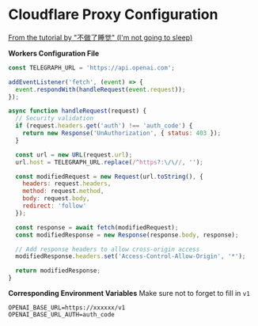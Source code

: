 # Cloudflare Proxy Configuration

[From the tutorial by "不做了睡觉" (I'm not going to sleep)](https://gravel-twister-d32.notion.site/FastGPT-API-ba7bb261d5fd4fd9bbb2f0607dacdc9e)

**Workers Configuration File**

```js
const TELEGRAPH_URL = 'https://api.openai.com';

addEventListener('fetch', (event) => {
  event.respondWith(handleRequest(event.request));
});

async function handleRequest(request) {
  // Security validation
  if (request.headers.get('auth') !== 'auth_code') {
    return new Response('UnAuthorization', { status: 403 });
  }

  const url = new URL(request.url);
  url.host = TELEGRAPH_URL.replace(/^https?:\/\//, '');

  const modifiedRequest = new Request(url.toString(), {
    headers: request.headers,
    method: request.method,
    body: request.body,
    redirect: 'follow'
  });

  const response = await fetch(modifiedRequest);
  const modifiedResponse = new Response(response.body, response);

  // Add response headers to allow cross-origin access
  modifiedResponse.headers.set('Access-Control-Allow-Origin', '*');

  return modifiedResponse;
}
```

**Corresponding Environment Variables**
Make sure not to forget to fill in `v1`

```
OPENAI_BASE_URL=https://xxxxxx/v1
OPENAI_BASE_URL_AUTH=auth_code
```